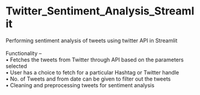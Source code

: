 # Twitter_Sentiment_Analysis_Streamlit
Performing sentiment analysis of tweets using twitter API in Streamlit <br /><br />
Functionality –<br />
•	Fetches the tweets from Twitter through API based on the parameters selected<br />
•	User has a choice to fetch for a particular Hashtag or Twitter handle<br />
•	No. of Tweets and from date can be given to filter out the tweets <br />
•	Cleaning and preprocessing tweets for sentiment analysis<br /><br />


